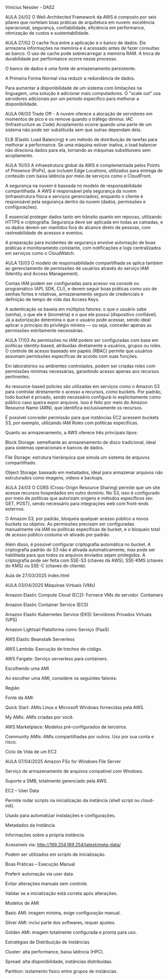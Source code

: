 Vinícius Nessler - DAS2

AULA 24/02
O Well-Architected Framework da AWS é composto por seis pilares que norteiam boas práticas de arquitetura em nuvem: excelência operacional, segurança, confiabilidade, eficiência em performance, otimização de custos e sustentabilidade.

AULA 27/02
O cache fica entre a aplicação e o banco de dados.
Ele armazena informações na memória e é acessado antes de fazer consultas ao banco.
O uso de cache pode sobrecarregar a memória RAM.
A troca de durabilidade por performance ocorre nesse processo.

O banco de dados é uma fonte de armazenamento persistente.

A Primeira Forma Normal visa reduzir a redundância de dados.

Para aumentar a disponibilidade de um sistema com limitações na linguagem, uma solução é adicionar mais computadores.
O "scale out" usa servidores adicionais por um período específico para melhorar a disponibilidade.

AULA 06/03
Trade Off - A nuvem oferece a alocação de servidores em momentos de pico e os remove quando o tráfego diminui.
IAC (Infrastructure as Code)
Acoplamento ocorre quando uma parte de um sistema não pode ser substituída sem que outras dependam dela.

ELB (Elastic Load Balancing) é um método de distribuição de tarefas para melhorar a performance.
Se uma máquina estiver inativa, o load balancer não direciona dados para ela, tornando as máquinas substituíveis sem acoplamento.

AULA 10/03
A infraestrutura global da AWS é complementada pelos Points of Presence (PoPs), que incluem Edge Locations, utilizados para entrega de conteúdo com baixa latência por meio de serviços como o CloudFront.

A segurança na nuvem é baseada no modelo de responsabilidade compartilhada. A AWS é responsável pela segurança da nuvem (infraestrutura física e serviços gerenciados), enquanto o cliente é responsável pela segurança dentro da nuvem (dados, permissões e configurações).

É essencial proteger dados tanto em trânsito quanto em repouso, utilizando HTTPS e criptografia. Segurança deve ser aplicada em todas as camadas, e os dados devem ser mantidos fora do alcance direto de pessoas, com rastreabilidade de acessos e eventos.

A preparação para incidentes de segurança envolve automação de boas práticas e monitoramento constante, com notificações e logs centralizados em serviços como o CloudWatch.

AULA 13/03
O modelo de responsabilidade compartilhada se aplica também ao gerenciamento de permissões de usuários através do serviço IAM (Identity and Access Management).

Contas IAM podem ser configuradas para acesso via console ou programático (API, SDK, CLI), e devem seguir boas práticas como uso de senhas fortes e rotativas, armazenamento seguro de credenciais e definição de tempo de vida das Access Keys.

A autenticação se baseia em múltiplos fatores: o que o usuário sabe (senha), o que ele é (biometria) e o que ele possui (dispositivo confiável). Já a autorização determina o que o usuário pode acessar, sendo ideal aplicar o princípio do privilégio mínimo — ou seja, conceder apenas as permissões estritamente necessárias.

AULA 17/03
As permissões no IAM podem ser configuradas com base em políticas identity-based, atribuídas diretamente a usuários, grupos ou roles. O controle de acesso baseado em papéis (RBAC) permite que usuários assumam permissões específicas de acordo com suas funções.

Em laboratórios ou ambientes controlados, podem ser criadas roles com permissões mínimas necessárias, garantindo acesso apenas aos recursos pertinentes.

As resource-based policies são utilizadas em serviços como o Amazon S3 para controlar diretamente o acesso a recursos, como buckets. Por padrão, todo bucket é privado, sendo necessário configurá-lo explicitamente como público caso queira expor arquivos. Isso é feito por meio do Amazon Resource Name (ARN), que identifica exclusivamente os recursos.

É possível conceder permissão para que instâncias EC2 acessem buckets S3, por exemplo, utilizando IAM Roles com políticas específicas.

Quanto ao armazenamento, a AWS oferece três principais tipos:

Block Storage: semelhante ao armazenamento de disco tradicional, ideal para sistemas operacionais e bancos de dados.

File Storage: estrutura hierárquica que simula um sistema de arquivos compartilhado.

Object Storage: baseado em metadados, ideal para armazenar arquivos não estruturados como imagens, vídeos e backups.

AULA 24/03
O CORS (Cross-Origin Resource Sharing) permite que um site acesse recursos hospedados em outro domínio. No S3, isso é configurado por meio de políticas que autorizam origens e métodos específicos (ex: GET, POST), sendo necessário para integrações web com front-ends externos.

O Amazon S3, por padrão, bloqueia qualquer acesso público a novos buckets ou objetos. As permissões precisam ser configuradas manualmente via IAM ou políticas específicas de bucket, e o bloqueio total de acesso público costuma vir ativado por padrão.

Além disso, é possível configurar criptografia automática no bucket. A criptografia padrão do S3 não é ativada automaticamente, mas pode ser habilitada para que todos os arquivos enviados sejam protegidos. A criptografia pode ser feita com SSE-S3 (chaves da AWS), SSE-KMS (chaves do KMS) ou SSE-C (chaves do cliente).

Aula de 27/03/2025
index.html

AULA 03/04/2025
Máquinas Virtuais (VMs)

Amazon Elastic Compute Cloud (EC2): Fornece VMs de servidor.
Containers

Amazon Elastic Container Service (ECS)

Amazon Elastic Kubernetes Service (EKS)
Servidores Privados Virtuais (VPS)

Amazon Lightsail
Plataforma como Serviço (PaaS)

AWS Elastic Beanstalk
Serverless

AWS Lambda: Execução de trechos de código.

AWS Fargate: Serviço serverless para containers.

Escolhendo uma AMI

Ao escolher uma AMI, considere os seguintes fatores:

Região

Fonte da AMI:

Quick Start: AMIs Linux e Microsoft Windows fornecidas pela AWS.

My AMIs: AMIs criadas por você.

AWS Marketplace: Modelos pré-configurados de terceiros.

Community AMIs: AMIs compartilhadas por outros. Uso por sua conta e risco.

Ciclo de Vida de um EC2

AULA 07/04/2025
Amazon FSx for Windows File Server

Serviço de armazenamento de arquivos compatível com Windows.

Suporte a SMB, totalmente gerenciado pela AWS.

EC2 – User Data

Permite rodar scripts na inicialização da instância (shell script ou cloud-init).

Usado para automatizar instalações e configurações.

Metadados da Instância

Informações sobre a própria instância.

Acessíveis via: http://169.254.169.254/latest/meta-data/

Podem ser utilizados em scripts de inicialização.

Boas Práticas – Execução Manual

Preferir automação via user data.

Evitar alterações manuais sem controle.

Validar se a inicialização está correta após alterações.

Modelos de AMI

Basic AMI: imagem mínima, exige configuração manual.

Silver AMI: inclui parte dos softwares, requer ajustes.

Golden AMI: imagem totalmente configurada e pronta para uso.

Estratégias de Distribuição de Instâncias

Cluster: alta performance, baixa latência (HPC).

Spread: alta disponibilidade, instâncias distribuídas.

Partition: isolamento físico entre grupos de instâncias.
